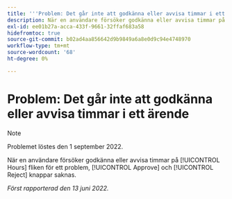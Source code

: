 ```yaml
---
title: '''Problem: Det går inte att godkänna eller avvisa timmar i ett ärende'
description: När en användare försöker godkänna eller avvisa timmar på [!UICONTROL Hours] fliken för ett problem, [!UICONTROL Approve] och [!UICONTROL Reject] knappar saknas.
exl-id: ee01b27a-acca-433f-9661-32ffaf683a58
hidefromtoc: true
source-git-commit: b02ad4aa856642d9b9849a6a8e0d9c94e4748970
workflow-type: tm+mt
source-wordcount: '68'
ht-degree: 0%

---
```


# Problem: Det går inte att godkänna eller avvisa timmar i ett ärende

>[!NOTE]
>
>Problemet löstes den 1 september 2022.

När en användare försöker godkänna eller avvisa timmar på [!UICONTROL Hours] fliken för ett problem, [!UICONTROL Approve] och [!UICONTROL Reject] knappar saknas.

_Först rapporterad den 13 juni 2022._
